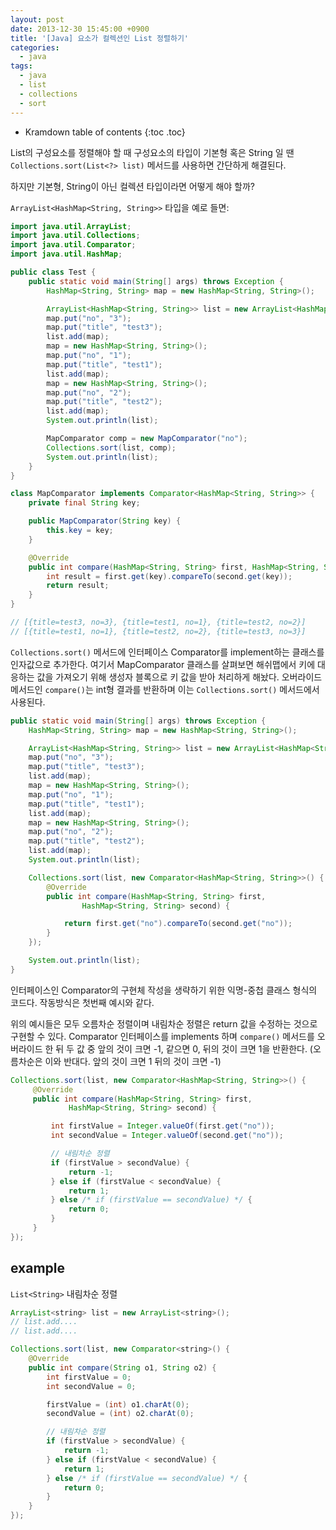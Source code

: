 ```yaml
---
layout: post
date: 2013-12-30 15:45:00 +0900
title: '[Java] 요소가 컬렉션인 List 정렬하기'
categories:
  - java
tags:
  - java
  - list
  - collections
  - sort
---
```


* Kramdown table of contents
{:toc .toc}

List의 구성요소를 정렬해야 할 때 구성요소의 타입이 기본형 혹은 String 일 땐 `Collections.sort(List<?> list)` 메서드를 사용하면 간단하게 해결된다.

하지만 기본형, String이 아닌 컬렉션 타입이라면 어떻게 해야 할까?

`ArrayList<HashMap<String, String>>` 타입을 예로 들면:

```java
import java.util.ArrayList;
import java.util.Collections;
import java.util.Comparator;
import java.util.HashMap;

public class Test {
	public static void main(String[] args) throws Exception {
		HashMap<String, String> map = new HashMap<String, String>();

		ArrayList<HashMap<String, String>> list = new ArrayList<HashMap<String, String>>();
		map.put("no", "3");
		map.put("title", "test3");
		list.add(map);
		map = new HashMap<String, String>();
		map.put("no", "1");
		map.put("title", "test1");
		list.add(map);
		map = new HashMap<String, String>();
		map.put("no", "2");
		map.put("title", "test2");
		list.add(map);
		System.out.println(list);

		MapComparator comp = new MapComparator("no");
		Collections.sort(list, comp);
		System.out.println(list);
	}
}

class MapComparator implements Comparator<HashMap<String, String>> {
	private final String key;

	public MapComparator(String key) {
		this.key = key;
	}

	@Override
	public int compare(HashMap<String, String> first, HashMap<String, String> second) {
		int result = first.get(key).compareTo(second.get(key));
		return result;
	}
}

// [{title=test3, no=3}, {title=test1, no=1}, {title=test2, no=2}]
// [{title=test1, no=1}, {title=test2, no=2}, {title=test3, no=3}]
```

`Collections.sort()` 메서드에 인터페이스 Comparator를 implement하는 클래스를 인자값으로 추가한다. 여기서 MapComparator 클래스를 살펴보면 해쉬맵에서 키에 대응하는 값을 가져오기 위해 생성자 블록으로 키 값을 받아 처리하게 해놨다. 오버라이드 메서드인 `compare()`는 int형 결과를 반환하며 이는 `Collections.sort()` 메서드에서 사용된다.

```java
public static void main(String[] args) throws Exception {
    HashMap<String, String> map = new HashMap<String, String>();

    ArrayList<HashMap<String, String>> list = new ArrayList<HashMap<String, String>>();
    map.put("no", "3");
    map.put("title", "test3");
    list.add(map);
    map = new HashMap<String, String>();
    map.put("no", "1");
    map.put("title", "test1");
    list.add(map);
    map = new HashMap<String, String>();
    map.put("no", "2");
    map.put("title", "test2");
    list.add(map);
    System.out.println(list);

    Collections.sort(list, new Comparator<HashMap<String, String>>() {
        @Override
        public int compare(HashMap<String, String> first,
                HashMap<String, String> second) {

            return first.get("no").compareTo(second.get("no"));
        }
    });

    System.out.println(list);
}
```

인터페이스인 Comparator의 구현체 작성을 생략하기 위한 익명-중첩 클래스 형식의 코드다. 작동방식은 첫번째 예시와 같다.

위의 예시들은 모두 오름차순 정렬이며 내림차순 정렬은 return 값을 수정하는 것으로 구현할 수 있다. Comparator 인터페이스를 implements 하며 `compare()` 메서드를 오버라이드 한 뒤  두 값 중 앞의 것이 크면 -1, 같으면 0, 뒤의 것이 크면 1을 반환한다. (오름차순은 이와 반대다. 앞의 것이 크면 1 뒤의 것이 크면 -1)

```java
Collections.sort(list, new Comparator<HashMap<String, String>>() {
     @Override
     public int compare(HashMap<String, String> first,
             HashMap<String, String> second) {

         int firstValue = Integer.valueOf(first.get("no"));
         int secondValue = Integer.valueOf(second.get("no"));

         // 내림차순 정렬
         if (firstValue > secondValue) {
             return -1;
         } else if (firstValue < secondValue) {
             return 1;
         } else /* if (firstValue == secondValue) */ {
             return 0;
         }
     }
});
```

## example

`List<String>` 내림차순 정렬

```java
ArrayList<string> list = new ArrayList<string>();
// list.add....
// list.add....

Collections.sort(list, new Comparator<string>() {
    @Override
    public int compare(String o1, String o2) {
        int firstValue = 0;
        int secondValue = 0;

        firstValue = (int) o1.charAt(0);
        secondValue = (int) o2.charAt(0);

        // 내림차순 정렬
        if (firstValue > secondValue) {
            return -1;
        } else if (firstValue < secondValue) {
            return 1;
        } else /* if (firstValue == secondValue) */ {
            return 0;
        }
    }
});
```
